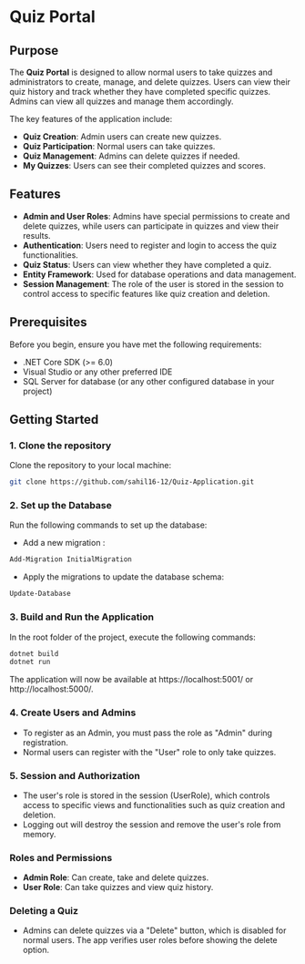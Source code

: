 # Quiz Portal

## Purpose

The **Quiz Portal** is designed to allow normal users to take quizzes and administrators to create, manage, and delete quizzes. Users can view their quiz history and track whether they have completed specific quizzes. Admins can view all quizzes and manage them accordingly.

The key features of the application include:
- **Quiz Creation**: Admin users can create new quizzes.
- **Quiz Participation**: Normal users can take quizzes.
- **Quiz Management**: Admins can delete quizzes if needed.
- **My Quizzes**: Users can see their completed quizzes and scores.

## Features

- **Admin and User Roles**: Admins have special permissions to create and delete quizzes, while users can participate in quizzes and view their results.
- **Authentication**: Users need to register and login to access the quiz functionalities.
- **Quiz Status**: Users can view whether they have completed a quiz.
- **Entity Framework**: Used for database operations and data management.
- **Session Management**: The role of the user is stored in the session to control access to specific features like quiz creation and deletion.

## Prerequisites

Before you begin, ensure you have met the following requirements:
- .NET Core SDK (>= 6.0)
- Visual Studio or any other preferred IDE
- SQL Server for database (or any other configured database in your project)

## Getting Started

### 1. Clone the repository
Clone the repository to your local machine:
```bash
git clone https://github.com/sahil16-12/Quiz-Application.git
```
### 2. Set up the Database
Run the following commands to set up the database:

- Add a new migration :
```bash
Add-Migration InitialMigration
```
- Apply the migrations to update the database schema:
```bash
Update-Database
```
### 3. Build and Run the Application
In the root folder of the project, execute the following commands:
```bash
dotnet build
dotnet run
```
The application will now be available at https://localhost:5001/ or http://localhost:5000/.
### 4. Create Users and Admins
- To register as an Admin, you must pass the role as "Admin" during registration.
- Normal users can register with the "User" role to only take quizzes.
### 5. Session and Authorization
- The user's role is stored in the session (UserRole), which controls access to specific views and functionalities such as quiz creation and deletion.
- Logging out will destroy the session and remove the user's role from memory.
### Roles and Permissions
- **Admin Role**: Can create, take and delete quizzes.
- **User Role**: Can take quizzes and view quiz history.
### Deleting a Quiz
- Admins can delete quizzes via a "Delete" button, which is disabled for normal users. The app verifies user roles before showing the delete option.


